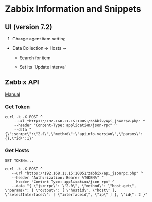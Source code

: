 # Zabbix Information and Snippets

## UI (version 7.2)

1. Change agent item setting

- Data Collection -> Hosts -> 
    
    - Search for item

    - Set its 'Update interval'



## Zabbix API

[Manual](https://www.zabbix.com/documentation/current/en/manual/api)

### Get Token

```
curl -k -X POST ^
    --url "https://192.168.11.15:10051/zabbix/api_jsonrpc.php" ^
    --header "Content-Type: application/json-rpc" ^
    --data "{\"jsonrpc\":\"2.0\",\"method\":\"apiinfo.version\",\"params\":{},\"id\":1}"

```


### Get Hosts

```
SET TOKEN=...

curl -k -X POST ^
   --url "https://192.168.11.15:10051/zabbix/api_jsonrpc.php" ^
   --header "Authorization: Bearer %TOKEN%" ^
   --header "Content-Type: application/json-rpc" ^
   --data "{ \"jsonrpc\": \"2.0\", \"method\": \"host.get\", \"params\": { \"output\": [ \"hostid\", \"host\" ], \"selectInterfaces\": [ \"interfaceid\", \"ip\" ] }, \"id\": 2 }"
   
```
